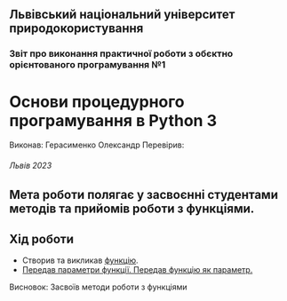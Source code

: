 ## Львівський національний університет природокористування 
### Звіт про виконання практичної роботи з обєктно орієнтованого програмування №1
# Основи процедурного програмування в Python 3
Виконав: Герасименко Олександр
Перевірив:  
###### Львів 2023
## Мета роботи полягає у засвоєнні студентами методів та прийомів роботи з функціями.
## Хід роботи

- Створив та викликав [функцію](function1.py).
- [Передав параметри функції. Передав функцію як параметр.](function2.py)

Висновок: Засвоїв методи роботи з функціями 